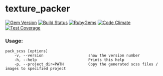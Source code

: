 # texture_packer

[![Gem Version](https://img.shields.io/gem/v/texture_packer.svg?style=flat)](https://rubygems.org/gems/texture_packer)
[![Build Status](https://github.com/khiav223577/texture_packer/workflows/Ruby/badge.svg)](https://github.com/khiav223577/texture_packer/actions)
[![RubyGems](http://img.shields.io/gem/dt/texture_packer.svg?style=flat)](https://rubygems.org/gems/texture_packer)
[![Code Climate](https://codeclimate.com/github/khiav223577/texture_packer/badges/gpa.svg)](https://codeclimate.com/github/khiav223577/texture_packer)
[![Test Coverage](https://codeclimate.com/github/khiav223577/texture_packer/badges/coverage.svg)](https://codeclimate.com/github/khiav223577/texture_packer/coverage)


### Usage: 

```
pack_scss [options]
    -v, --version                    show the version number
    -h, --help                       Prints this help
    -p, --project_dir=PATH           Copy the generated scss files / images to specified project
```
